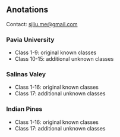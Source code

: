 ## Anotations

Contact: sjliu.me@gmail.com

### Pavia University
- Class 1-9: original known classes
- Class 10-15: additional unknown classes

### Salinas Valey
- Class 1-16: original known classes
- Class 17: additional unknown classes

### Indian Pines
- Class 1-16: original known classes
- Class 17: additional unknown classes
